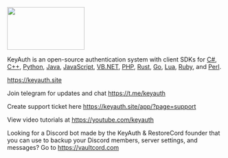 <img src="https://cdn.EpicAuth.cc/v2/assets/media/logos/logo-1-dark.png" alt="" width="180" height="100">

KeyAuth is an open-source authentication system with client SDKs for [C#](https://github.com/keyauth-site/KeyAuth-CSHARP-Example), [C++](https://github.com/keyauth-site/KeyAuth-CPP-Example), [Python](https://github.com/keyauth-site/KeyAuth-Python-Example), [Java](https://github.com/keyauth-site/KeyAuth-JAVA-api), [JavaScript](https://github.com/keyauth-site/KeyAuth-JS-Example), [VB.NET](https://github.com/keyauth-site/KeyAuth-VB-Example), [PHP](https://github.com/keyauth-site/KeyAuth-PHP-Example), [Rust](https://github.com/keyauth-site/KeyAuth-Rust-Example), [Go](https://github.com/keyauth-site/KeyAuth-Go-Example), [Lua](https://github.com/keyauth-site/KeyAuth-Lua-Examples), [Ruby](https://github.com/keyauth-site/KeyAuth-Ruby-Example), and [Perl](https://github.com/keyauth-site/KeyAuth-Perl-Example).

https://keyauth.site

Join telegram for updates and chat https://t.me/keyauth

Create support ticket here https://keyauth.site/app/?page=support

View video tutorials at https://youtube.com/keyauth

Looking for a Discord bot made by the KeyAuth & RestoreCord founder that you can use to backup your Discord members, server settings, and messages? Go to https://vaultcord.com
